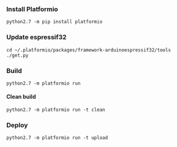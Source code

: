 ### Install Platformio
```
python2.7 -m pip install platformio
```

### Update espressif32
```
cd ~/.platformio/packages/framework-arduinoespressif32/tools
./get.py
```

### Build
```
python2.7 -m platformio run
```

#### Clean build
```
python2.7 -m platformio run -t clean
```

### Deploy
```
python2.7 -m platformio run -t upload
```
